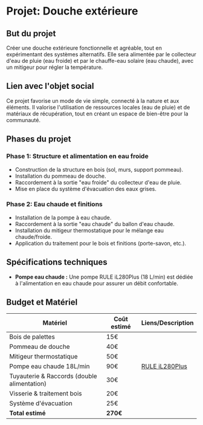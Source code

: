 # Projet: Douche extérieure

## But du projet

Créer une douche extérieure fonctionnelle et agréable, tout en expérimentant des systèmes alternatifs. Elle sera alimentée par le collecteur d'eau de pluie (eau froide) et par le chauffe-eau solaire (eau chaude), avec un mitigeur pour régler la température.

## Lien avec l'objet social

Ce projet favorise un mode de vie simple, connecté à la nature et aux éléments. Il valorise l'utilisation de ressources locales (eau de pluie) et de matériaux de récupération, tout en créant un espace de bien-être pour la communauté.

## Phases du projet

### Phase 1: Structure et alimentation en eau froide

-   Construction de la structure en bois (sol, murs, support pommeau).
-   Installation du pommeau de douche.
-   Raccordement à la sortie "eau froide" du collecteur d'eau de pluie.
-   Mise en place du système d'évacuation des eaux grises.

### Phase 2: Eau chaude et finitions

-   Installation de la pompe à eau chaude.
-   Raccordement à la sortie "eau chaude" du ballon d'eau chaude.
-   Installation du mitigeur thermostatique pour le mélange eau chaude/froide.
-   Application du traitement pour le bois et finitions (porte-savon, etc.).

## Spécifications techniques

-   **Pompe eau chaude :** Une pompe RULE iL280Plus (18 L/min) est dédiée à l'alimentation en eau chaude pour assurer un débit confortable.

## Budget et Matériel

| Matériel                                    | Coût estimé | Liens/Description                                                                                                                                |
| ------------------------------------------- | ----------- | ------------------------------------------------------------------------------------------------------------------------------------------------ |
| Bois de palettes                            | 15€         |                                                                                                                                                  |
| Pommeau de douche                           | 40€         |                                                                                                                                                  |
| Mitigeur thermostatique                     | 50€         |                                                                                                                                                  |
| Pompe eau chaude 18L/min                    | 90€         | [RULE iL280Plus](https://www.h2r-equipements.com/groupes-d-eau-et-pompe-camping-car/18837-rule-il280plus-pompe-immerge-ou-en-ligne-18l-min.html) |
| Tuyauterie & Raccords (double alimentation) | 30€         |                                                                                                                                                  |
| Visserie & traitement bois                  | 20€         |                                                                                                                                                  |
| Système d'évacuation                        | 25€         |                                                                                                                                                  |
| **Total estimé**                            | **270€**    |                                                                                                                                                  |
